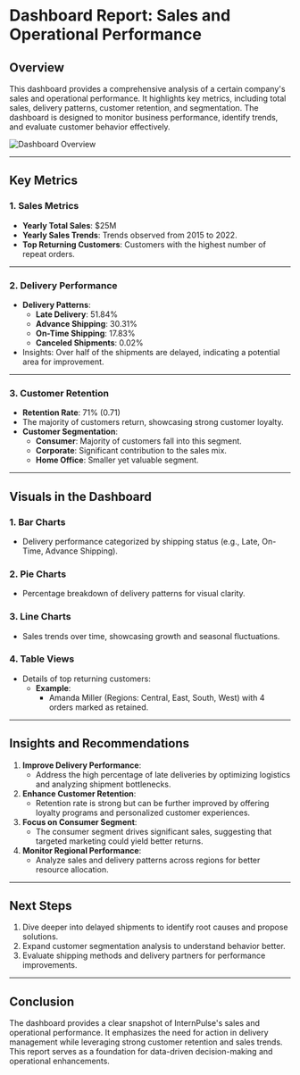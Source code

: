 # **Dashboard Report: Sales and Operational Performance**

## **Overview**
This dashboard provides a comprehensive analysis of a certain company's sales and operational performance. It highlights key metrics, including total sales, delivery patterns, customer retention, and segmentation. The dashboard is designed to monitor business performance, identify trends, and evaluate customer behavior effectively.

![Dashboard Overview](/Users/mykie/Documents/internpulse.png "Dashboard Overview Screenshot")

---

## **Key Metrics**
### **1. Sales Metrics**
- **Yearly Total Sales**: $25M
- **Yearly Sales Trends**: Trends observed from 2015 to 2022.
- **Top Returning Customers**: Customers with the highest number of repeat orders.

---

### **2. Delivery Performance**
- **Delivery Patterns**:
  - **Late Delivery**: 51.84%
  - **Advance Shipping**: 30.31%
  - **On-Time Shipping**: 17.83%
  - **Canceled Shipments**: 0.02%
- Insights: Over half of the shipments are delayed, indicating a potential area for improvement.

---

### **3. Customer Retention**
- **Retention Rate**: 71% (0.71)
- The majority of customers return, showcasing strong customer loyalty.
- **Customer Segmentation**:
  - **Consumer**: Majority of customers fall into this segment.
  - **Corporate**: Significant contribution to the sales mix.
  - **Home Office**: Smaller yet valuable segment.

---

## **Visuals in the Dashboard**
### **1. Bar Charts**
- Delivery performance categorized by shipping status (e.g., Late, On-Time, Advance Shipping).

### **2. Pie Charts**
- Percentage breakdown of delivery patterns for visual clarity.

### **3. Line Charts**
- Sales trends over time, showcasing growth and seasonal fluctuations.

### **4. Table Views**
- Details of top returning customers:
  - **Example**:
    - Amanda Miller (Regions: Central, East, South, West) with 4 orders marked as retained.

---

## **Insights and Recommendations**
1. **Improve Delivery Performance**:
   - Address the high percentage of late deliveries by optimizing logistics and analyzing shipment bottlenecks.
2. **Enhance Customer Retention**:
   - Retention rate is strong but can be further improved by offering loyalty programs and personalized customer experiences.
3. **Focus on Consumer Segment**:
   - The consumer segment drives significant sales, suggesting that targeted marketing could yield better returns.
4. **Monitor Regional Performance**:
   - Analyze sales and delivery patterns across regions for better resource allocation.

---

## **Next Steps**
1. Dive deeper into delayed shipments to identify root causes and propose solutions.
2. Expand customer segmentation analysis to understand behavior better.
3. Evaluate shipping methods and delivery partners for performance improvements.

---

## **Conclusion**
The dashboard provides a clear snapshot of InternPulse's sales and operational performance. It emphasizes the need for action in delivery management while leveraging strong customer retention and sales trends. This report serves as a foundation for data-driven decision-making and operational enhancements.
